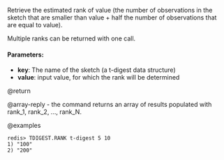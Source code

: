 Retrieve the estimated rank of value (the number of observations in the sketch that are smaller than value + half the number of observations that are equal to value).

Multiple ranks can be returned with one call.

#### Parameters:

* **key**: The name of the sketch (a t-digest data structure)
* **value**: input value, for which the rank will be determined

@return

@array-reply - the command returns an array of results populated with rank_1, rank_2, ..., rank_N.

@examples

```
redis> TDIGEST.RANK t-digest 5 10
1) "100"
2) "200"
```
